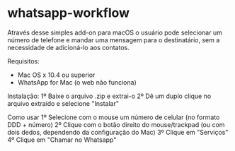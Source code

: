 # whatsapp-workflow
Através desse simples add-on para macOS o usuário pode selecionar um número de telefone e mandar uma mensagem para o destinatário, sem a necessidade de adicioná-lo aos contatos.

Requisitos:
- Mac OS x 10.4 ou superior
- WhatsApp for Mac (o web não funciona) 

Instalação:
1º Baixe o arquivo .zip e extrai-o
2º Dê um duplo clique no arquivo extraído e selecione "Instalar"

Como usar
1º Selecione com o mouse um número de celular (no formato DDD + número)
2º Clique com o botão direito do mouse/trackpad (ou com dois dedos, dependendo da configuração do Mac)
3º Clique em "Serviços"
4º Clique em "Chamar no Whatsapp"
